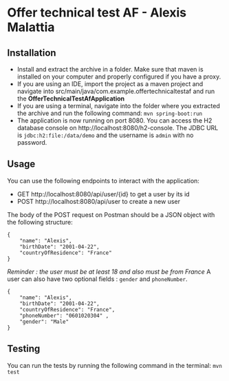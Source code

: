 # Offer technical test AF - Alexis Malattia

## Installation
- Install and extract the archive in a folder. Make sure that maven is installed on your computer and properly configured if you have a proxy.
- If you are using an IDE, import the project as a maven project and navigate into src/main/java/com.example.offertechnicaltestaf and run the **OfferTechnicalTestAfApplication**
- If you are using a terminal, navigate into the folder where you extracted the archive and run the following command: `mvn spring-boot:run`
- The application is now running on port 8080. You can access the H2 database console on http://localhost:8080/h2-console. The JDBC URL is `jdbc:h2:file:/data/demo` and the username is `admin` with no password.

## Usage
You can use the following endpoints to interact with the application:
- GET http://localhost:8080/api/user/{id} to get a user by its id
- POST http://localhost:8080/api/user to create a new user

The body of the POST request on Postman should be a JSON object with the following structure:
```
{
    "name": "Alexis",
    "birthDate": "2001-04-22", 
    "countryOfResidence": "France"
}
```
*Reminder : the user must be at least 18 and also must be from France*
A user can also have two optional fields : `gender` and `phoneNumber`.

```
{
    "name": "Alexis",
    "birthDate": "2001-04-22", 
    "countryOfResidence": "France",
    "phoneNumber": "0601020304" ,
    "gender": "Male"
}
```

## Testing
You can run the tests by running the following command in the terminal: `mvn test`

